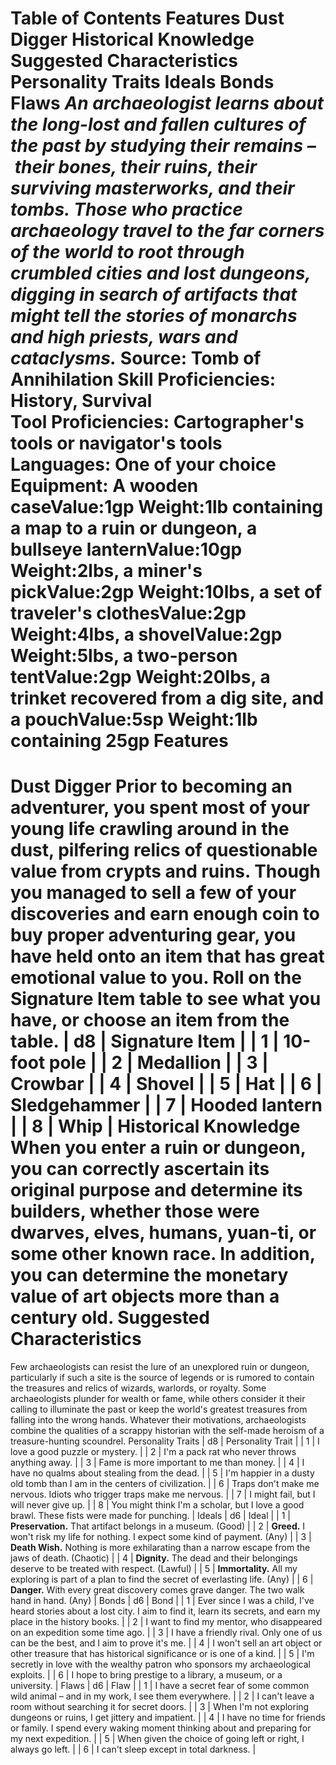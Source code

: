Table of Contents
Features
Dust Digger
Historical Knowledge
Suggested Characteristics
Personality Traits
Ideals
Bonds
Flaws
***An archaeologist learns about the long-lost and fallen cultures of the past by studying their remains – their bones, their ruins, their surviving masterworks, and their tombs. Those who practice archaeology travel to the far corners of the world to root through crumbled cities and lost dungeons, digging in search of artifacts that might tell the stories of monarchs and high priests, wars and cataclysms.***
Source: Tomb of Annihilation
**Skill Proficiencies:** History, Survival  
**Tool Proficiencies:** Cartographer's tools or navigator's tools  
**Languages:** One of your choice  
**Equipment:** A wooden caseValue:1gp Weight:1lb containing a map to a ruin or dungeon, a bullseye lanternValue:10gp Weight:2lbs, a miner's pickValue:2gp Weight:10lbs, a set of traveler's clothesValue:2gp Weight:4lbs, a shovelValue:2gp Weight:5lbs, a two-person tentValue:2gp Weight:20lbs, a trinket recovered from a dig site, and a pouchValue:5sp Weight:1lb containing 25gp
Features
========
Dust Digger
Prior to becoming an adventurer, you spent most of your young life crawling around in the dust, pilfering relics of questionable value from crypts and ruins. Though you managed to sell a few of your discoveries and earn enough coin to buy proper adventuring gear, you have held onto an item that has great emotional value to you. Roll on the Signature Item table to see what you have, or choose an item from the table.
| d8 | Signature Item |
| 1 | 10-foot pole |
| 2 | Medallion |
| 3 | Crowbar |
| 4 | Shovel |
| 5 | Hat |
| 6 | Sledgehammer |
| 7 | Hooded lantern |
| 8 | Whip |
Historical Knowledge
When you enter a ruin or dungeon, you can correctly ascertain its original purpose and determine its builders, whether those were dwarves, elves, humans, yuan-ti, or some other known race. In addition, you can determine the monetary value of art objects more than a century old.
Suggested Characteristics
=========================
Few archaeologists can resist the lure of an unexplored ruin or dungeon, particularly if such a site is the source of legends or is rumored to contain the treasures and relics of wizards, warlords, or royalty. Some archaeologists plunder for wealth or fame, while others consider it their calling to illuminate the past or keep the world's greatest treasures from falling into the wrong hands. Whatever their motivations, archaeologists combine the qualities of a scrappy historian with the self-made heroism of a treasure-hunting scoundrel.
Personality Traits
| d8 | Personality Trait |
| 1 | I love a good puzzle or mystery. |
| 2 | I'm a pack rat who never throws anything away. |
| 3 | Fame is more important to me than money. |
| 4 | I have no qualms about stealing from the dead. |
| 5 | I'm happier in a dusty old tomb than I am in the centers of civilization. |
| 6 | Traps don't make me nervous. Idiots who trigger traps make me nervous. |
| 7 | I might fail, but I will never give up. |
| 8 | You might think I'm a scholar, but I love a good brawl. These fists were made for punching. |
Ideals
| d6 | Ideal |
| 1 | **Preservation.** That artifact belongs in a museum. (Good) |
| 2 | **Greed.** I won't risk my life for nothing. I expect some kind of payment. (Any) |
| 3 | **Death Wish.** Nothing is more exhilarating than a narrow escape from the jaws of death. (Chaotic) |
| 4 | **Dignity.** The dead and their belongings deserve to be treated with respect. (Lawful) |
| 5 | **Immortality.** All my exploring is part of a plan to find the secret of everlasting life. (Any) |
| 6 | **Danger.** With every great discovery comes grave danger. The two walk hand in hand. (Any) |
Bonds
| d6 | Bond |
| 1 | Ever since I was a child, I've heard stories about a lost city. I aim to find it, learn its secrets, and earn my place in the history books. |
| 2 | I want to find my mentor, who disappeared on an expedition some time ago. |
| 3 | I have a friendly rival. Only one of us can be the best, and I aim to prove it's me. |
| 4 | I won't sell an art object or other treasure that has historical significance or is one of a kind. |
| 5 | I'm secretly in love with the wealthy patron who sponsors my archaeological exploits. |
| 6 | I hope to bring prestige to a library, a museum, or a university. |
Flaws
| d6 | Flaw |
| 1 | I have a secret fear of some common wild animal – and in my work, I see them everywhere. |
| 2 | I can't leave a room without searching it for secret doors. |
| 3 | When I'm not exploring dungeons or ruins, I get jittery and impatient. |
| 4 | I have no time for friends or family. I spend every waking moment thinking about and preparing for my next expedition. |
| 5 | When given the choice of going left or right, I always go left. |
| 6 | I can't sleep except in total darkness. |